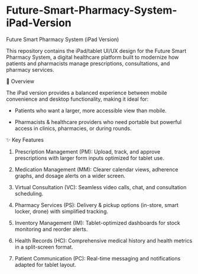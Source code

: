 # Future-Smart-Pharmacy-System-iPad-Version

Future Smart Pharmacy System (iPad Version)

This repository contains the iPad/tablet UI/UX design for the Future Smart Pharmacy System, a digital healthcare platform built to modernize how patients and pharmacists manage prescriptions, consultations, and pharmacy services.

📖 Overview

The iPad version provides a balanced experience between mobile convenience and desktop functionality, making it ideal for:

- Patients who want a larger, more accessible view than mobile.

- Pharmacists & healthcare providers who need portable but powerful access in clinics, pharmacies, or during rounds.

✨ Key Features

1. Prescription Management (PM): Upload, track, and approve prescriptions with larger form inputs optimized for tablet use.

2. Medication Management (MM): Clearer calendar views, adherence graphs, and dosage alerts on a wider screen.

3. Virtual Consultation (VC): Seamless video calls, chat, and consultation scheduling.

4. Pharmacy Services (PS): Delivery & pickup options (in-store, smart locker, drone) with simplified tracking.

5. Inventory Management (IM): Tablet-optimized dashboards for stock monitoring and reorder alerts.

6. Health Records (HC): Comprehensive medical history and health metrics in a split-screen format.

7. Patient Communication (PC): Real-time messaging and notifications adapted for tablet layout.

